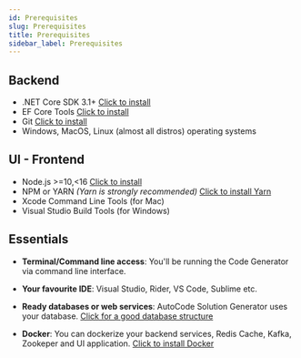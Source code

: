 ```yaml
---
id: Prerequisites
slug: Prerequisites
title: Prerequisites
sidebar_label: Prerequisites
---
```


## Backend

- .NET Core SDK 3.1+ [Click to install](https://dotnet.microsoft.com/download/dotnet-core)
- EF Core Tools [Click to install](https://docs.microsoft.com/en-us/ef/core/miscellaneous/cli/dotnet)
- Git [Click to install](https://git-scm.com/download/)
- Windows, MacOS, Linux (almost all distros) operating systems

## UI - Frontend

- Node.js >=10,<16 [Click to install](https://nodejs.org/)
- NPM or YARN *(Yarn is strongly recommended)* [Click to install Yarn](https://yarnpkg.com/lang/en/docs/install)
- Xcode Command Line Tools (for Mac)
- Visual Studio Build Tools (for Windows)

## Essentials

- **Terminal/Command line access**:
You'll be running the Code Generator via command line interface.

- **Your favourite IDE**:
Visual Studio, Rider, VS Code, Sublime etc.

- **Ready databases or web services**:
AutoCode Solution Generator uses your database.
[Click for a good database structure](https://netcoregenesis.com/documents/Database_Instructions_For_Proper_Code_Generation.pdf)

- **Docker**:
You can dockerize your backend services, Redis Cache, Kafka, Zookeper and UI application.  [Click to install Docker](https://www.docker.com/get-started)
